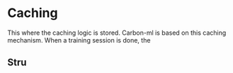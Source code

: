 # Caching
This where the caching logic is stored. Carbon-ml is based on this caching 
mechanism. When a training session is done, the 

## Stru
